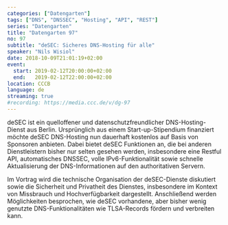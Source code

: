 ```yaml
---
categories: ["Datengarten"]
tags: ["DNS", "DNSSEC", "Hosting", "API", "REST"]
series: "Datengarten"
title: "Datengarten 97"
no: 97
subtitle: "deSEC: Sicheres DNS-Hosting für alle"
speaker: "Nils Wisiol"
date: 2018-10-09T21:01:19+02:00
event:
  start: 2019-02-12T20:00:00+02:00
  end:   2019-02-12T22:00:00+02:00
location: CCCB
language: de 
streaming: true
#recording: https://media.ccc.de/v/dg-97
---
```



deSEC ist ein quelloffener und datenschutzfreundlicher DNS-Hosting-Dienst aus Berlin. Ursprünglich aus einem Start-up-Stipendium finanziert möchte deSEC DNS-Hosting nun dauerhaft kostenlos auf Basis von Sponsoren anbieten. Dabei bietet deSEC Funktionen an, die bei anderen Dienstleistern bisher nur selten gesehen werden, insbesondere eine Restful API, automatisches DNSSEC, volle IPv6-Funktionalität sowie schnelle Aktualisierung der DNS-Informationen auf den authoritativen Servern.

Im Vortrag wird die technische Organisation der deSEC-Dienste diskutiert sowie die Sicherheit und Privatheit des Dienstes, insbesondere im Kontext von Missbrauch und Hochverfügbarkeit dargestellt. Anschließend werden Möglichkeiten besprochen, wie deSEC vorhandene, aber bisher wenig genutzte DNS-Funktionalitäten wie TLSA-Records fördern und verbreiten kann.
